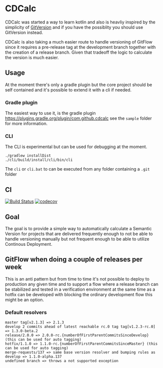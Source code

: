 # CDCalc
CDCalc was started a way to learn kotlin and also is heavliy inspired by the simplicity of [GitVersion](https://github.com/GitTools/GitVersion) and if you have the possiblity you should use GitVersion instead.

CDCalc is also taking a much easier route to handle versioning of GitFlow since it requires a pre-release tag at the development branch together with the creation of a release branch. Given that tradeoff the logic to calculate the version is much easier.

## Usage
At the moment there's only a gradle plugin but the core project should be self contained and it's possible to extend it with a cli if needed.

### Gradle plugin
The easiest way to use it, is the gradle plugin https://plugins.gradle.org/plugin/com.github.cdcalc see the `sample` folder for more information.

### CLI
The CLI is experimental but can be used for debugging at the moment.

```
./gradlew installDist
./cli/build/install/cli/bin/cli
```

The `cli` or `cli.bat` to can be executed from any folder containing a `.git` folder

## CI
[![Build Status](https://travis-ci.org/cdcalc/cdcalc.svg?branch=master)](https://travis-ci.org/cdcalc/cdcalc)
[![codecov](https://codecov.io/gh/cdcalc/cdcalc/branch/master/graph/badge.svg)](https://codecov.io/gh/cdcalc/cdcalc)

## Goal
The goal is to provide a simple way to automatically calculate a Semantic Version for projects that are delivered frequently enough to not be able to handle versioning manually but not frequent enough to be able to utilize Continous Deployment.

## GitFlow when doing a couple of releases per week
This is an anti pattern but from time to time it's not possible to deploy to production any given time and to support a flow where a release branch can be stabilized and tested in a verification environment at the same time as a hotfix can be developed with blocking the ordinary development flow this might be an option.

### Default resolvers
```
master tag[v2.1.3] => 2.1.3
develop 2 commits ahead of latest reachable rc.0 tag tag[v1.2.3-rc.0] => 1.3.0-beta.2
release/2.0.0 => 2.0.0-rc.{numberOfFirstParentCommitsSinceDevelop} (this can be used for auto tagging)
hotfix/1.1.0 => 1.1.0-rc.{numberOfFirstParentCommitsSinceMaster} (this can be used for auto tagging)
merge-requests/137 => same base version resolver and bumping rules as develop => 1.1.0-alpha.137
undefined branch => throws a not supported exception
```
